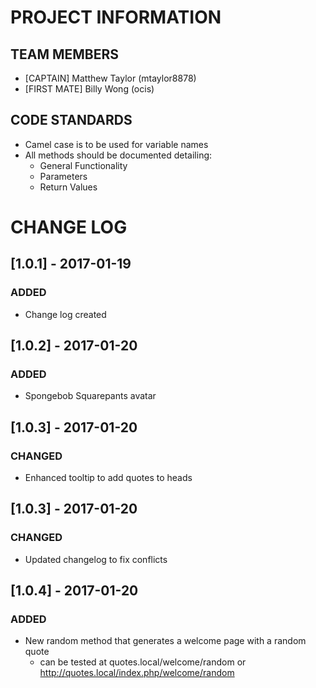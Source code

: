 # PROJECT INFORMATION
## TEAM MEMBERS
- [CAPTAIN]    Matthew Taylor (mtaylor8878)  
- [FIRST MATE] Billy Wong     (ocis)  

## CODE STANDARDS
- Camel case is to be used for variable names
- All methods should be documented detailing:
  * General Functionality
  * Parameters
  * Return Values  

# CHANGE LOG

## [1.0.1] - 2017-01-19
### ADDED
- Change log created

## [1.0.2] - 2017-01-20
### ADDED
- Spongebob Squarepants avatar

## [1.0.3] - 2017-01-20
### CHANGED
- Enhanced tooltip to add quotes to heads

## [1.0.3] - 2017-01-20
### CHANGED
- Updated changelog to fix conflicts

## [1.0.4] - 2017-01-20
### ADDED
- New random method that generates a welcome page with a random quote
  - can be tested at quotes.local/welcome/random or http://quotes.local/index.php/welcome/random
